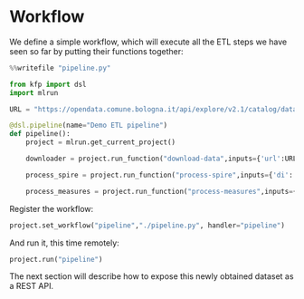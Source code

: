 # Workflow

We define a simple workflow, which will execute all the ETL steps we have seen so far by putting their functions together:
``` python
%%writefile "pipeline.py"

from kfp import dsl
import mlrun

URL = "https://opendata.comune.bologna.it/api/explore/v2.1/catalog/datasets/rilevazione-flusso-veicoli-tramite-spire-anno-2023/exports/csv?lang=it&timezone=Europe%2FRome&use_labels=true&delimiter=%3B"

@dsl.pipeline(name="Demo ETL pipeline")
def pipeline():
    project = mlrun.get_current_project()

    downloader = project.run_function("download-data",inputs={'url':URL},outputs=["dataset"])

    process_spire = project.run_function("process-spire",inputs={'di': downloader.outputs["dataset"]})

    process_measures = project.run_function("process-measures",inputs={'di': downloader.outputs["dataset"]})
```

Register the workflow:
``` python
project.set_workflow("pipeline","./pipeline.py", handler="pipeline")
```

And run it, this time remotely:
``` python
project.run("pipeline")
```

The next section will describe how to expose this newly obtained dataset as a REST API.
